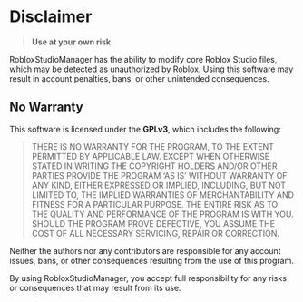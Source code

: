 # Disclaimer

> **Use at your own risk.**

RobloxStudioManager has the ability to modify core Roblox Studio files, which may be detected as unauthorized by Roblox. Using this software may result in account penalties, bans, or other unintended consequences.  

## No Warranty

This software is licensed under the **GPLv3**, which includes the following:

> THERE IS NO WARRANTY FOR THE PROGRAM, TO THE EXTENT PERMITTED BY APPLICABLE LAW. EXCEPT WHEN OTHERWISE STATED IN WRITING THE COPYRIGHT HOLDERS AND/OR OTHER PARTIES PROVIDE THE PROGRAM ‘AS IS’ WITHOUT WARRANTY OF ANY KIND, EITHER EXPRESSED OR IMPLIED, INCLUDING, BUT NOT LIMITED TO, THE IMPLIED WARRANTIES OF MERCHANTABILITY AND FITNESS FOR A PARTICULAR PURPOSE. THE ENTIRE RISK AS TO THE QUALITY AND PERFORMANCE OF THE PROGRAM IS WITH YOU. SHOULD THE PROGRAM PROVE DEFECTIVE, YOU ASSUME THE COST OF ALL NECESSARY SERVICING, REPAIR OR CORRECTION.

Neither the authors nor any contributors are responsible for any account issues, bans, or other consequences resulting from the use of this program.

By using RobloxStudioManager, you accept full responsibility for any risks or consequences that may result from its use.
